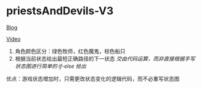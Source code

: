 # priestsAndDevils-V3

[Blog](https://xwy27.github.io/Unity-3d/priestsAndDevils-V3/)

[Video](https://www.bilibili.com/video/av25035258)

1. 角色颜色区分：绿色牧师，红色魔鬼，棕色船只
1. 根据当前状态给出最短正确路径的下一状态
    *交由代码运算，而非直接根据手写状态图进行简单的 if-else 给出*

优点：游戏状态增加时，只需更改状态变化的逻辑代码，而不必重写状态图